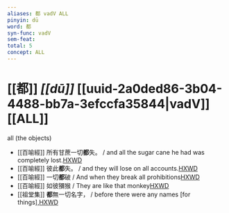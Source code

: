 ```yaml
---
aliases: 都 vadV ALL
pinyin: dū
word: 都
syn-func: vadV
sem-feat: 
total: 5
concept: ALL 
---
```

# [[都]] *[[dū]]*  [[uuid-2a0ded86-3b04-4488-bb7a-3efccfa35844|vadV]] [[ALL]]
all (the objects)
 - [[百喻經]] 所有甘蔗一切**都**失。 / and all the sugar cane he had was completely lost.[HXWD](https://hxwd.org/textview.html?location=KR6b0066_T_001-0545b.38)
 - [[百喻經]] 彼此**都**失。 / and they will lose on all accounts.[HXWD](https://hxwd.org/textview.html?location=KR6b0066_T_001-0545b.49)
 - [[百喻經]] 一切**都**破 / And when they break all prohibitions[HXWD](https://hxwd.org/textview.html?location=KR6b0066_T_002-0548c.26)
 - [[百喻經]] 如彼獼猴 / They are like that monkey[HXWD](https://hxwd.org/textview.html?location=KR6b0066_T_004-0556b.42)
 - [[祖堂集]] **都**無一切名字， / before there were any names [for things],[HXWD](https://hxwd.org/textview.html?location=KR6q0002_Yan_016-4107a.31)